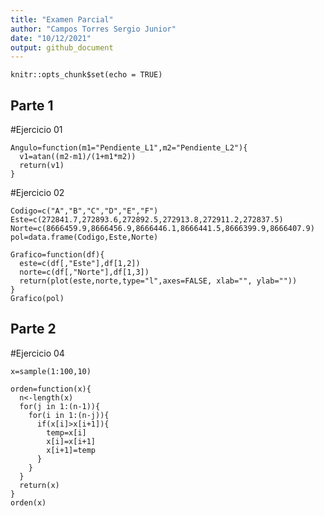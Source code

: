 ```yaml
---
title: "Examen Parcial"
author: "Campos Torres Sergio Junior"
date: "10/12/2021"
output: github_document
---
```


```{r setup, include=FALSE}
knitr::opts_chunk$set(echo = TRUE)
```

## Parte 1

#Ejercicio 01

```{r}
Angulo=function(m1="Pendiente_L1",m2="Pendiente_L2"){
  v1=atan((m2-m1)/(1+m1*m2))
  return(v1)
}
```

#Ejercicio 02

```{r}
Codigo=c("A","B","C","D","E","F")
Este=c(272841.7,272893.6,272892.5,272913.8,272911.2,272837.5)  
Norte=c(8666459.9,8666456.9,8666446.1,8666441.5,8666399.9,8666407.9)
pol=data.frame(Codigo,Este,Norte)

Grafico=function(df){
  este=c(df[,"Este"],df[1,2])
  norte=c(df[,"Norte"],df[1,3])
  return(plot(este,norte,type="l",axes=FALSE, xlab="", ylab=""))
}
Grafico(pol)
```

## Parte 2

#Ejercicio 04

```{r}
x=sample(1:100,10)

orden=function(x){
  n<-length(x)
  for(j in 1:(n-1)){
    for(i in 1:(n-j)){
      if(x[i]>x[i+1]){
        temp=x[i]
        x[i]=x[i+1]
        x[i+1]=temp
      }
    }
  }
  return(x)
}
orden(x)
```